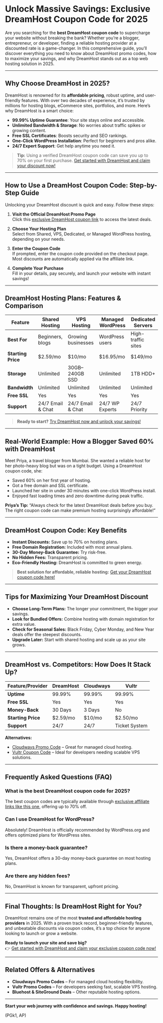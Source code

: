# Unlock Massive Savings: Exclusive DreamHost Coupon Code for 2025

Are you searching for the **best DreamHost coupon code** to supercharge your website without breaking the bank? Whether you’re a blogger, entrepreneur, or developer, finding a reliable hosting provider at a discounted rate is a game-changer. In this comprehensive guide, you’ll discover everything you need to know about DreamHost promo codes, how to maximize your savings, and why DreamHost stands out as a top web hosting solution in 2025.

---

## Why Choose DreamHost in 2025?

DreamHost is renowned for its **affordable pricing**, robust uptime, and user-friendly features. With over two decades of experience, it’s trusted by millions for hosting blogs, eCommerce sites, portfolios, and more. Here’s why DreamHost is a smart choice:

- **99.99% Uptime Guarantee**: Your site stays online and accessible.
- **Unlimited Bandwidth & Storage**: No worries about traffic spikes or growing content.
- **Free SSL Certificates**: Boosts security and SEO rankings.
- **One-Click WordPress Installation**: Perfect for beginners and pros alike.
- **24/7 Expert Support**: Get help anytime you need it.

> **Tip:** Using a verified DreamHost coupon code can save you up to 70% on your first purchase. [Get started with DreamHost and claim your discount now!](https://snipitx.com/dreamhost-jy)

---

## How to Use a DreamHost Coupon Code: Step-by-Step Guide

Unlocking your DreamHost discount is quick and easy. Follow these steps:

1. **Visit the Official DreamHost Promo Page**  
   Click this [exclusive DreamHost coupon link](https://snipitx.com/dreamhost-jy) to access the latest deals.

2. **Choose Your Hosting Plan**  
   Select from Shared, VPS, Dedicated, or Managed WordPress hosting, depending on your needs.

3. **Enter the Coupon Code**  
   If prompted, enter the coupon code provided on the checkout page. Most discounts are automatically applied via the affiliate link.

4. **Complete Your Purchase**  
   Fill in your details, pay securely, and launch your website with instant savings!

---

## DreamHost Hosting Plans: Features & Comparison

| Feature                 | Shared Hosting      | VPS Hosting         | Managed WordPress    | Dedicated Servers    |
|-------------------------|--------------------|---------------------|----------------------|---------------------|
| **Best For**            | Beginners, blogs   | Growing businesses  | WordPress users      | High-traffic sites  |
| **Starting Price**      | $2.59/mo           | $10/mo              | $16.95/mo            | $149/mo             |
| **Storage**             | Unlimited          | 30GB–240GB SSD      | Unlimited            | 1TB HDD+            |
| **Bandwidth**           | Unlimited          | Unlimited           | Unlimited            | Unlimited           |
| **Free SSL**            | Yes                | Yes                 | Yes                  | Yes                 |
| **Support**             | 24/7 Email & Chat  | 24/7 Email & Chat   | 24/7 WP Experts      | 24/7 Priority       |

> **Ready to start?** [Try DreamHost now and unlock your savings!](https://snipitx.com/dreamhost-jy)

---

## Real-World Example: How a Blogger Saved 60% with DreamHost

Meet Priya, a travel blogger from Mumbai. She wanted a reliable host for her photo-heavy blog but was on a tight budget. Using a DreamHost coupon code, she:

- Saved 60% on her first year of hosting.
- Got a free domain and SSL certificate.
- Launched her site in under 30 minutes with one-click WordPress install.
- Enjoyed fast loading times and zero downtime during peak traffic.

**Priya’s Tip:** “Always check for the latest DreamHost deals before you buy. The right coupon code can make premium hosting surprisingly affordable!”

---

## DreamHost Coupon Code: Key Benefits

- **Instant Discounts:** Save up to 70% on hosting plans.
- **Free Domain Registration:** Included with most annual plans.
- **30-Day Money-Back Guarantee:** Try risk-free.
- **No Hidden Fees:** Transparent pricing.
- **Eco-Friendly Hosting:** DreamHost is committed to green energy.

> **Best solution for affordable, reliable hosting:** [Get your DreamHost coupon code here!](https://snipitx.com/dreamhost-jy)

---

## Tips for Maximizing Your DreamHost Discount

- **Choose Long-Term Plans:** The longer your commitment, the bigger your savings.
- **Look for Bundled Offers:** Combine hosting with domain registration for extra value.
- **Check for Seasonal Sales:** Black Friday, Cyber Monday, and New Year deals offer the steepest discounts.
- **Upgrade Later:** Start with shared hosting and scale up as your site grows.

---

## DreamHost vs. Competitors: How Does It Stack Up?

| Feature/Provider | DreamHost         | Cloudways         | Vultr             |
|------------------|------------------|-------------------|-------------------|
| **Uptime**       | 99.99%           | 99.99%            | 99.99%            |
| **Free SSL**     | Yes              | Yes               | Yes               |
| **Money-Back**   | 30 Days          | 3 Days            | No                |
| **Starting Price**| $2.59/mo        | $10/mo            | $2.50/mo          |
| **Support**      | 24/7             | 24/7              | Ticket System     |

**Alternatives:**  
- [Cloudways Promo Code](https://www.cloudways.com/en/pricing.php) – Great for managed cloud hosting.  
- [Vultr Coupon Code](https://www.vultr.com/promo/) – Ideal for developers needing scalable VPS solutions.

---

## Frequently Asked Questions (FAQ)

### What is the best DreamHost coupon code for 2025?
The best coupon codes are typically available through [exclusive affiliate links like this one](https://snipitx.com/dreamhost-jy), offering up to 70% off.

### Can I use DreamHost for WordPress?
Absolutely! DreamHost is officially recommended by WordPress.org and offers optimized plans for WordPress sites.

### Is there a money-back guarantee?
Yes, DreamHost offers a 30-day money-back guarantee on most hosting plans.

### Are there any hidden fees?
No, DreamHost is known for transparent, upfront pricing.

---

## Final Thoughts: Is DreamHost Right for You?

DreamHost remains one of the most **trusted and affordable hosting providers** in 2025. With a proven track record, beginner-friendly features, and unbeatable discounts via coupon codes, it’s a top choice for anyone looking to launch or grow a website.

**Ready to launch your site and save big?**  
👉 [Get started with DreamHost and claim your exclusive coupon code now!](https://snipitx.com/dreamhost-jy)

---

## Related Offers & Alternatives

- **Cloudways Promo Codes** – For managed cloud hosting flexibility.
- **Vultr Promo Codes** – For developers seeking fast, scalable VPS hosting.
- **Bluehost & SiteGround Deals** – Other reputable hosting options.

---

**Start your web journey with confidence and savings. Happy hosting!**

(PGk1, AP)